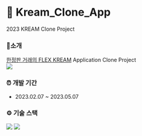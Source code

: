 # 👟 Kream_Clone_App
2023 KREAM Clone Project

### 📌소개
[한정판 거래의 FLEX KREAM](https://kream.co.kr/) Application Clone Project<br/>
<img src="https://user-images.githubusercontent.com/103172971/224909014-2fd700d2-56e6-4c20-9211-fdebcc04a15a.png">

### ⏰ 개발 기간
- 2023.02.07 ~ 2023.05.07

### ⚙ 기술 스택
<img src="https://img.shields.io/badge/Kotlin-7F52FF?style=for-the-badge&logo=Kotlin&logoColor=white"> <img src="https://img.shields.io/badge/Android%20Studio-3DDC84.svg?style=for-the-badge&logo=android-studio&logoColor=white">
